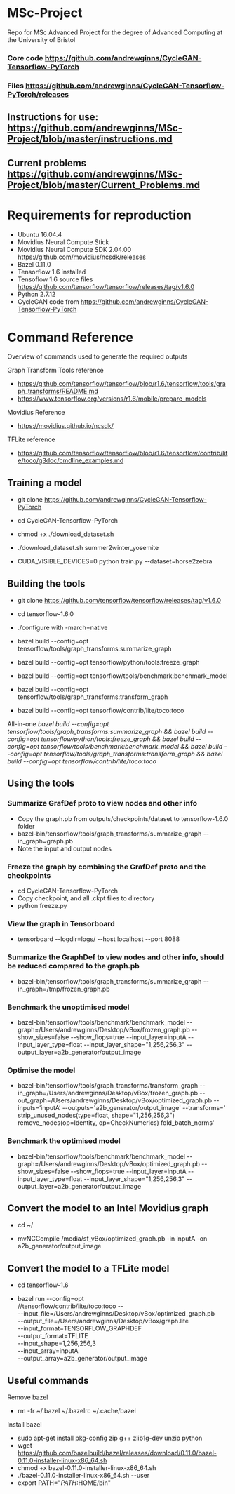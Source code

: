 # MSc-Project
Repo for MSc Advanced Project for the degree of Advanced Computing at the University of Bristol

### Core code https://github.com/andrewginns/CycleGAN-Tensorflow-PyTorch
### Files https://github.com/andrewginns/CycleGAN-Tensorflow-PyTorch/releases

## Instructions for use: https://github.com/andrewginns/MSc-Project/blob/master/instructions.md

## Current problems https://github.com/andrewginns/MSc-Project/blob/master/Current_Problems.md

# Requirements for reproduction
* Ubuntu 16.04.4
* Movidius Neural Compute Stick
* Movidius Neural Compute SDK 2.04.00 https://github.com/movidius/ncsdk/releases
* Bazel 0.11.0
* Tensorflow 1.6 installed
* Tensoflow 1.6 source files https://github.com/tensorflow/tensorflow/releases/tag/v1.6.0
* Python 2.7.12
* CycleGAN code from https://github.com/andrewginns/CycleGAN-Tensorflow-PyTorch

# Command Reference

Overview of commands used to generate the required outputs

Graph Transform Tools reference
* https://github.com/tensorflow/tensorflow/blob/r1.6/tensorflow/tools/graph_transforms/README.md
* https://www.tensorflow.org/versions/r1.6/mobile/prepare_models

Movidius Reference
* https://movidius.github.io/ncsdk/

TFLite reference
* https://github.com/tensorflow/tensorflow/blob/r1.6/tensorflow/contrib/lite/toco/g3doc/cmdline_examples.md

## Training a model
* git clone https://github.com/andrewginns/CycleGAN-Tensorflow-PyTorch

* cd CycleGAN-Tensorflow-PyTorch

* chmod +x ./download_dataset.sh

* ./download_dataset.sh summer2winter_yosemite

* CUDA_VISIBLE_DEVICES=0 python train.py --dataset=horse2zebra

## Building the tools
* git clone https://github.com/tensorflow/tensorflow/releases/tag/v1.6.0

* cd tensorflow-1.6.0

* ./configure with -march=native

* bazel build --config=opt tensorflow/tools/graph_transforms:summarize_graph

* bazel build --config=opt tensorflow/python/tools:freeze_graph

* bazel build --config=opt tensorflow/tools/benchmark:benchmark_model

* bazel build --config=opt tensorflow/tools/graph_transforms:transform_graph

* bazel build --config=opt tensorflow/contrib/lite/toco:toco

All-in-one
*bazel build --config=opt tensorflow/tools/graph_transforms:summarize_graph && bazel build --config=opt tensorflow/python/tools:freeze_graph && bazel build --config=opt tensorflow/tools/benchmark:benchmark_model && bazel build --config=opt tensorflow/tools/graph_transforms:transform_graph && bazel build --config=opt tensorflow/contrib/lite/toco:toco*

## Using the tools

### Summarize GrafDef proto to view nodes and other info

* Copy the graph.pb from outputs/checkpoints/dataset to tensorflow-1.6.0 folder
* bazel-bin/tensorflow/tools/graph_transforms/summarize_graph --in_graph=graph.pb
* Note the input and output nodes

### Freeze the graph by combining the GrafDef proto and the checkpoints

* cd CycleGAN-Tensorflow-PyTorch
* Copy checkpoint, and all .ckpt files to directory
* python freeze.py

### View the graph in Tensorboard

* tensorboard --logdir=logs/ --host localhost --port 8088

### Summarize the GraphDef to view nodes and other info, should be reduced compared to the graph.pb

* bazel-bin/tensorflow/tools/graph_transforms/summarize_graph --in_graph=/tmp/frozen_graph.pb

### Benchmark the unoptimised model

* bazel-bin/tensorflow/tools/benchmark/benchmark_model --graph=/Users/andrewginns/Desktop/vBox/frozen_graph.pb --show_sizes=false --show_flops=true --input_layer=inputA --input_layer_type=float --input_layer_shape="1,256,256,3" --output_layer=a2b_generator/output_image

### Optimise the model

* bazel-bin/tensorflow/tools/graph_transforms/transform_graph --in_graph=/Users/andrewginns/Desktop/vBox/frozen_graph.pb --out_graph=/Users/andrewginns/Desktop/vBox/optimized_graph.pb --inputs=‘inputA’ --outputs='a2b_generator/output_image' --transforms=' strip_unused_nodes(type=float, shape="1,256,256,3") remove_nodes(op=Identity, op=CheckNumerics) fold_batch_norms'
 
### Benchmark the optimised model

* bazel-bin/tensorflow/tools/benchmark/benchmark_model --graph=/Users/andrewginns/Desktop/vBox/optimized_graph.pb --show_sizes=false --show_flops=true --input_layer=inputA --input_layer_type=float --input_layer_shape="1,256,256,3" --output_layer=a2b_generator/output_image


## Convert the model to an Intel Movidius graph

* cd ~/

* mvNCCompile /media/sf_vBox/optimized_graph.pb -in inputA -on a2b_generator/output_image


## Convert the model to a TFLite model

* cd tensorflow-1.6
  
* bazel run --config=opt \
  //tensorflow/contrib/lite/toco:toco -- \
  --input_file=/Users/andrewginns/Desktop/vBox/optimized_graph.pb \
  --output_file=/Users/andrewginns/Desktop/vBox/graph.lite \
  --input_format=TENSORFLOW_GRAPHDEF \
  --output_format=TFLITE \
  --input_shape=1,256,256,3 \
  --input_array=inputA \
  --output_array=a2b_generator/output_image
  
## Useful commands
Remove bazel
* rm -fr ~/.bazel ~/.bazelrc ~/.cache/bazel

Install bazel
* sudo apt-get install pkg-config zip g++ zlib1g-dev unzip python
* wget https://github.com/bazelbuild/bazel/releases/download/0.11.0/bazel-0.11.0-installer-linux-x86_64.sh
* chmod +x bazel-0.11.0-installer-linux-x86_64.sh
* ./bazel-0.11.0-installer-linux-x86_64.sh --user
* export PATH="$PATH:$HOME/bin"
